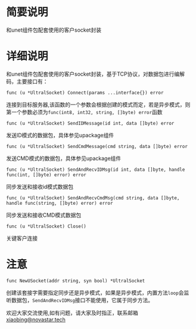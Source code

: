 # 简要说明

和unet组件包配套使用的客户socket封装

# 详细说明

和unet组件包配套使用的客户socket封装，基于TCP协议，对数据包进行编解码，主要接口有：

```
func (u *UltralSocket) Connect(params ...interface{}) error
```

连接到目标服务器,该函数的一个参数会根据创建的模式而定，若是异步模式，则第一个参数必须为`func(int8, int32, string, []byte) error`函数

```
func (u *UltralSocket) SendIDMessage(id int, data []byte) error
```

发送ID模式的数据包，具体参见upackage组件

```
func (u *UltralSocket) SendCmdMessage(cmd string, data []byte) error 
```

发送CMD模式的数据包，具体参见upackage组件

```
func (u *UltralSocket) SendAndRecvIDMsg(id int, data []byte, handle func(int, []byte) error) error
```

同步发送和接收id模式数据包

```
func (u *UltralSocket) SendAndRecvCmdMsg(cmd string, data []byte, handle func(string, []byte) error) error
```

同步发送和接收CMD模式数据包

```
func (u *UltralSocket) Close()
```

关键客户连接



# 注意

```
func NewUSocket(addr string, syn bool) *UltralSocket
```

创建该套接字需要指定同步还是异步模式，如果是异步模式，内置方法`loop`会监听数据包，`SendAndRecvIDMsg`接口不能使用，它属于同步方法。



欢迎大家交流使用,如有问题，请大家及时指正，联系邮箱 [xiaobing@novastar.tech](mailto:moubo@novastar.tech)